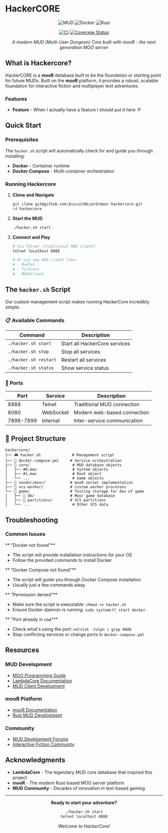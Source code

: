 # HackerCORE

<div align="center">

![MUD](https://img.shields.io/badge/MUD-Multi--User%20Dungeon-blue?style=for-the-badge&logo=terminal)
![Docker](https://img.shields.io/badge/Docker-Ready-2496ED?style=for-the-badge&logo=docker)
![Rust](https://img.shields.io/badge/Powered%20by-Rust-orange?style=for-the-badge&logo=rust)

[![CI](https://github.com/biscuitWizard/moor-hackercore/actions/workflows/ci.yml/badge.svg)](https://github.com/biscuitWizard/moor-hackercore/actions/workflows/ci.yml)
[![Coverage Status](https://coveralls.io/repos/github/biscuitWizard/moor-hackercore/badge.svg?branch=main)](https://coveralls.io/github/biscuitWizard/moor-hackercore?branch=main)

*A modern MUD (Multi-User Dungeon) Core built with mooR - the next generation MOO server*

</div>

## What is Hackercore?

HackerCORE is a **mooR** database built to be the foundation or starting point for future MUDs. Built on the **mooR** platform, it provides a robust, scalable foundation for interactive fiction and multiplayer text adventures.

### Features

- **Feature** - When I actually have a feature I should put it here :P

## Quick Start

### Prerequisites

The `hacker.sh` script will automatically check for and guide you through installing:

- **Docker** - Container runtime
- **Docker Compose** - Multi-container orchestration

### Running Hackercore

1. **Clone and Navigate**
   ```bash
   git clone git@github.com:biscuitWizard/moor-hackercore.git
   cd hackercore
   ```

2. **Start the MUD**
   ```bash
   ./hacker.sh start
   ```

3. **Connect and Play**
   ```bash
   # Via Telnet (traditional MUD client)
   telnet localhost 8888
   
   # Or use any MUD client like:
   # - Mudlet
   # - TinTin++
   # - MUSHclient
   ```

## The `hacker.sh` Script

Our custom management script makes running HackerCore incredibly simple:

### 📋 Available Commands

| Command | Description |
|---------|-------------|
| `./hacker.sh start` | Start all HackerCore services |
| `./hacker.sh stop` | Stop all services |
| `./hacker.sh restart` | Restart all services |
| `./hacker.sh status` | Show service status |

### 🔌 Ports

| Port | Service | Description |
|------|---------|-------------|
| 8888 | Telnet | Traditional MUD connection |
| 8080 | WebSocket | Modern web-based connection |
| 7896-7899 | Internal | Inter-service communication |

## 📁 Project Structure

```
hackercore/
├── 🎮 hacker.sh              # Management script
├── 🐳 docker-compose.yml     # Service orchestration
├── 📂 core/                   # MUD database objects
│   ├── #0.moo                # System objects
│   ├── #1.moo                # Root object
│   └── ...                   # Game objects
├── 📂 vendor/moor/           # mooR server implementation
├── 📂 vcs-worker/            # Custom worker processes
└── 📂 game/                  # Testing storage for dev of game
│   ├── 📂 db/                # Moor game database
│   ├── 📂 partitions/        # VCS partitions
│   └── ...                   # Other VCS data
```

## Troubleshooting

### Common Issues

** "Docker not found"**
- The script will provide installation instructions for your OS
- Follow the provided commands to install Docker

** "Docker Compose not found"**
- The script will guide you through Docker Compose installation
- Usually just a few commands away

** "Permission denied"**
- Make sure the script is executable: `chmod +x hacker.sh`
- Ensure Docker daemon is running: `sudo systemctl start docker`

** "Port already in use"**
- Check what's using the port: `netstat -tulpn | grep 8888`
- Stop conflicting services or change ports in `docker-compose.yml`

## Resources

### MUD Development
- [MOO Programming Guide](https://www.hayseed.net/MOO/)
- [LambdaCore Documentation](https://www.lambda.org/)
- [MUD Client Development](https://www.mudconnect.com/)

### mooR Platform
- [mooR Documentation](https://github.com/ryan-daum/moor)
- [Rust MUD Development](https://crates.io/crates/moor)

### Community
- [MUD Development Forums](https://www.mudconnect.com/)
- [Interactive Fiction Community](https://intfiction.org/)

## Acknowledgments

- **LambdaCore** - The legendary MUD core database that inspired this project
- **mooR** - The modern Rust-based MOO server platform
- **MUD Community** - Decades of innovation in text-based gaming

---

<div align="center">

**Ready to start your adventure?**

```bash
./hacker.sh start
telnet localhost 8888
```

*Welcome to HackerCore!* 

</div>
